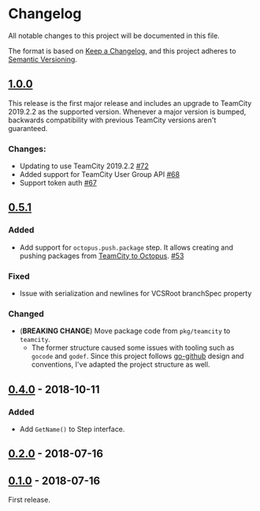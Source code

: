 # Changelog

All notable changes to this project will be documented in this file.

The format is based on [Keep a Changelog](https://keepachangelog.com/en/1.0.0/),
and this project adheres to [Semantic Versioning](https://semver.org/spec/v2.0.0.html).

## [1.0.0]  

This release is the first major release and includes an upgrade to TeamCity 2019.2.2 as the supported version.
Whenever a major version is bumped, backwards compatibility with previous TeamCity versions aren't guaranteed.

### Changes:
- Updating to use TeamCity 2019.2.2 [#72]
- Added support for TeamCity User Group API [#68]
- Support token auth [#67]

## [0.5.1]

### Added

- Add support for `octopus.push.package` step. It allows creating and pushing packages from [TeamCity to Octopus](https://octopus.com/docs/api-and-integration/teamcity). [#53]

### Fixed
- Issue with serialization and newlines for VCSRoot branchSpec property

### Changed

- (**BREAKING CHANGE**) Move package code from `pkg/teamcity` to `teamcity`.
  - The former structure caused some issues with tooling such as `gocode` and `godef`.
  Since this project follows [go-github](https://github.com/google/go-github) design and conventions, I've adapted the project structure as well.

## [0.4.0] - 2018-10-11

### Added

- Add `GetName()` to Step interface.

## [0.2.0] - 2018-07-16

## [0.1.0] - 2018-07-16

First release.

[//]: # (Release links)
[1.0.0]: https://github.com/cvbarros/go-teamcity-sdk/releases/tag/v1.0.0
[0.5.1]: https://github.com/cvbarros/go-teamcity-sdk/releases/tag/v0.5.1
[0.4.0]: https://github.com/cvbarros/go-teamcity-sdk/releases/tag/v0.4.0
[0.2.0]: https://github.com/cvbarros/go-teamcity-sdk/releases/tag/v0.2.0
[0.1.0]: https://github.com/cvbarros/go-teamcity-sdk/releases/tag/v0.1.0

[//]: # (Issue/PR links)
[#53]: https://github.com/cvbarros/go-teamcity-sdk/pull/53
[#67]: https://github.com/cvbarros/go-teamcity/pull/67
[#68]: https://github.com/cvbarros/go-teamcity/pull/68
[#72]: https://github.com/cvbarros/go-teamcity/pull/72